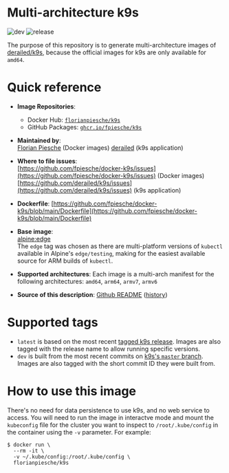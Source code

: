 # Multi-architecture k9s

![dev](https://github.com/fpiesche/docker-k9s/actions/workflows/build-dev.yaml/badge.svg)
![release](https://github.com/fpiesche/docker-k9s/actions/workflows/build-tags.yaml/badge.svg)

The purpose of this repository is to generate multi-architecture images of [derailed/k9s](https://github.com/derailed/k9s), because the official images for k9s are only available for `amd64`.

# Quick reference

-   **Image Repositories**:
    - Docker Hub: [`florianpiesche/k9s`](https://hub.docker.com/r/florianpiesche/k9s)  
    - GitHub Packages: [`ghcr.io/fpiesche/k9s`](https://ghcr.io/fpiesche/k9s)  

-   **Maintained by**:  
	[Florian Piesche](https://github.com/fpiesche) (Docker images)
    [derailed](https://github.com/derailed) (k9s application)

-	**Where to file issues**:  
    [https://github.com/fpiesche/docker-k9s/issues](https://github.com/fpiesche/docker-k9s/issues) (Docker images)
    [https://github.com/derailed/k9s/issues](https://github.com/derailed/k9s/issues) (k9s application)

-   **Dockerfile**:
    [https://github.com/fpiesche/docker-k9s/blob/main/Dockerfile](https://github.com/fpiesche/docker-k9s/blob/main/Dockerfile)

-   **Base image**:  
    [alpine:edge](https://hub.docker.com/_/alpine)  
    The `edge` tag was chosen as there are multi-platform versions of `kubectl` available in Alpine's `edge/testing`, making for the easiest available source for ARM builds of `kubectl`.

-	**Supported architectures**:
    Each image is a multi-arch manifest for the following architectures:
    `amd64`, `arm64`, `armv7`, `armv6`

-	**Source of this description**: [Github README](https://github.com/fpiesche/docker-k9s/tree/main/README.md) ([history](https://github.com/fpiesche/docker-k9s/commits/main/README.md))

# Supported tags

-   `latest` is based on the most recent [tagged k9s release](https://github.com/derailed/k9s/releases). Images are also tagged with the release name to allow running specific versions.
-   `dev` is built from the most recent commits on [k9s's `master` branch](https://github.com/derailed/k9s/tree/master). Images are also tagged with the short commit ID they were built from.

# How to use this image

There's no need for data persistence to use k9s, and no web service to access. You will need to run the image in interactve mode and mount the `kubeconfig` file for the cluster you want to inspect to `/root/.kube/config` in the container using the `-v` parameter. For example:

```console
$ docker run \
  --rm -it \
  -v ~/.kube/config:/root/.kube/config \
  florianpiesche/k9s
```

